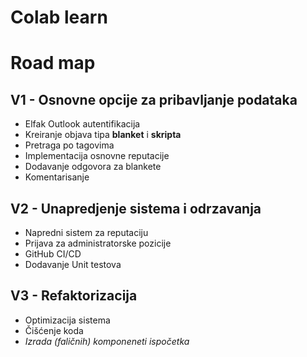 # Colab learn

# Road map

## V1 - Osnovne opcije za pribavljanje podataka
* Elfak Outlook autentifikacija
* Kreiranje objava tipa **blanket** i **skripta**
* Pretraga po tagovima
* Implementacija osnovne reputacije
* Dodavanje odgovora za blankete
* Komentarisanje

## V2 - Unapredjenje sistema i odrzavanja
* Napredni sistem za reputaciju
* Prijava za administratorske pozicije
* GitHub CI/CD
* Dodavanje Unit testova

## V3 - Refaktorizacija
* Optimizacija sistema
* Čišćenje koda
* *Izrada (faličnih) komponeneti ispočetka*
